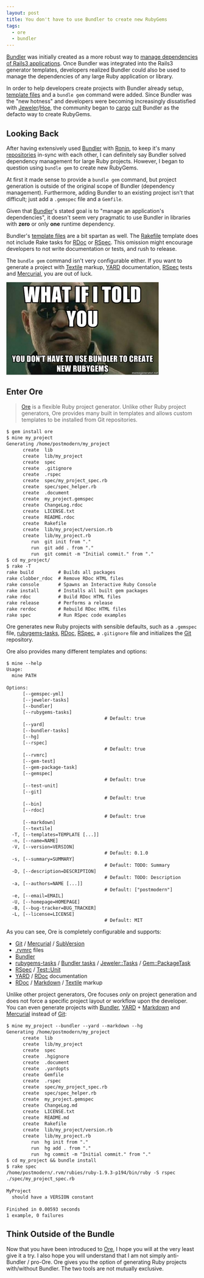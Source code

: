 ```yaml
---
layout: post
title: You don't have to use Bundler to create new RubyGems
tags:
  - ore
  - bundler
---
```


[Bundler] was initially created as a more robust way to [manage dependencies
of Rails3 applications][1]. Once Bundler was integrated
into the Rails3 generator templates, developers realized Bundler could also
be used to manage the dependencies of any large Ruby application or library.

In order to help developers create projects with Bundler already setup,
[template files][2] and a `bundle gem` command were added.
Since Bundler was the "new hotness" and developers were becoming increasingly
dissatisfied with [Jeweler]/[Hoe], the community began to
[cargo][3] [cult][4] Bundler as the defacto way to create RubyGems.

## Looking Back

After having extensively used [Bundler] with [Ronin][7], to keep it's many
[repositories][8] in-sync with each other, I can definitely say Bundler
solved dependency management for large Ruby projects.
However, I began to question using `bundle gem` to create new RubyGems.

At first it made sense to provide a `bundle gem` command, but project
generation is outside of the original scope of Bundler (dependency management).
Furthermore, adding Bundler to an existing project isn't that difficult;
just add a `.gemspec` file and a `Gemfile`.

Given that [Bundler]'s stated goal is to "manage an application's dependencies",
it doesn't seem very pragmatic to use Bundler in libraries with
**zero** or only **one** runtime dependency.

Bundler's [template files][2] are a bit spartan as well.
The [Rakefile][5] template does not include Rake tasks for [RDoc] or [RSpec].
This omission might encourage developers to not write documentation or tests,
and rush to release.

The `bundle gem` command isn't very configurable either. If you want to generate
a project with [Textile] markup, [YARD] documentation, [RSpec] tests and
[Mercurial][hg], you are out of luck.

<img class="span-18" src="/images/2012/05/20/you-dont-have-to-use-bundler-to-create-new-rubygems/morpheus.jpg" />

## Enter Ore

> [Ore] is a flexible Ruby project generator. Unlike other Ruby project
> generators, Ore provides many built in templates and allows custom templates
> to be installed from Git repositories.

    $ gem install ore
    $ mine my_project
    Generating /home/postmodern/my_project
          create  lib
          create  lib/my_project
          create  spec
          create  .gitignore
          create  .rspec
          create  spec/my_project_spec.rb
          create  spec/spec_helper.rb
          create  .document
          create  my_project.gemspec
          create  ChangeLog.rdoc
          create  LICENSE.txt
          create  README.rdoc
          create  Rakefile
          create  lib/my_project/version.rb
          create  lib/my_project.rb
             run  git init from "."
             run  git add . from "."
             run  git commit -m "Initial commit." from "."
    $ cd my_project/
    $ rake -T
    rake build         # Builds all packages
    rake clobber_rdoc  # Remove RDoc HTML files
    rake console       # Spawns an Interactive Ruby Console
    rake install       # Installs all built gem packages
    rake rdoc          # Build RDoc HTML files
    rake release       # Performs a release
    rake rerdoc        # Rebuild RDoc HTML files
    rake spec          # Run RSpec code examples

Ore generates new Ruby projects with sensible defaults, such as
a `.gemspec` file, [rubygems-tasks], [RDoc], [RSpec], a `.gitignore` file
and initializes the [Git][git] repository.

Ore also provides many different templates and options:

    $ mine --help
    Usage:
      mine PATH
    
    Options:
          [--gemspec-yml]               
          [--jeweler-tasks]             
          [--bundler]                   
          [--rubygems-tasks]            
                                        # Default: true
          [--yard]                      
          [--bundler-tasks]             
          [--hg]                        
          [--rspec]                     
                                        # Default: true
          [--rvmrc]                     
          [--gem-test]                  
          [--gem-package-task]          
          [--gemspec]                   
                                        # Default: true
          [--test-unit]                 
          [--git]                       
                                        # Default: true
          [--bin]                       
          [--rdoc]                      
                                        # Default: true
          [--markdown]                  
          [--textile]                   
      -T, [--templates=TEMPLATE [...]]  
      -n, [--name=NAME]                 
      -V, [--version=VERSION]           
                                        # Default: 0.1.0
      -s, [--summary=SUMMARY]           
                                        # Default: TODO: Summary
      -D, [--description=DESCRIPTION]   
                                        # Default: TODO: Description
      -a, [--authors=NAME [...]]        
                                        # Default: ["postmodern"]
      -e, [--email=EMAIL]               
      -U, [--homepage=HOMEPAGE]         
      -B, [--bug-tracker=BUG_TRACKER]   
      -L, [--license=LICENSE]           
                                        # Default: MIT

As you can see, Ore is completely configurable and supports:

* [Git][git] / [Mercurial][hg] / [SubVersion][svn]
* [.rvmrc] files
* [Bundler]
* [rubygems-tasks] / [Bundler tasks][bundler] / [Jeweler::Tasks][jeweler] /
  [Gem::PackageTask]
* [RSpec] / [Test::Unit]
* [YARD] / [RDoc] documentation
* [RDoc] / [Markdown] / [Textile] markup

Unlike other project generators, Ore focuses _only_ on project generation and
does not force a specific project layout or workflow upon the developer.
You can even generate projects with [Bundler], [YARD] + [Markdown] and
[Mercurial][hg] instead of [Git][git]:

    $ mine my_project --bundler --yard --markdown --hg
    Generating /home/postmodern/my_project
          create  lib
          create  lib/my_project
          create  spec
          create  .hgignore
          create  .document
          create  .yardopts
          create  Gemfile
          create  .rspec
          create  spec/my_project_spec.rb
          create  spec/spec_helper.rb
          create  my_project.gemspec
          create  ChangeLog.md
          create  LICENSE.txt
          create  README.md
          create  Rakefile
          create  lib/my_project/version.rb
          create  lib/my_project.rb
             run  hg init from "."
             run  hg add . from "."
             run  hg commit -m "Initial commit." from "."
    $ cd my_project && bundle install
    $ rake spec
    /home/postmodern/.rvm/rubies/ruby-1.9.3-p194/bin/ruby -S rspec ./spec/my_project_spec.rb
    
    MyProject
      should have a VERSION constant
    
    Finished in 0.00593 seconds
    1 example, 0 failures

## Think Outside of the Bundle

Now that you have been introduced to [Ore], I hope you will at the very least
give it a try. I also hope you will understand that I am not
simply anti-Bundler / pro-Ore. Ore gives you the option of generating Ruby
projects with/without Bundler. The two tools are not mutually exclusive.

[Bundler]: http://gembundler.org/
[Ore]: https://github.com/ruby-ore/ore#readme
[Hoe]: http://docs.seattlerb.org/hoe/

[git]: http://git-scm.com/
[hg]: http://mercurial.selenic.com/
[svn]: http://subversion.tigris.org/

[rubygems-tasks]: https://github.com/postmodern/rubygems-tasks#readme
[bundler]: http://gembundler.com/
[jeweler]: https://github.com/technicalpickles/jeweler#readme
[Gem::PackageTask]: http://rubygems.rubyforge.org/rubygems-update/Gem/PackageTask.html

[.rvmrc]: https://rvm.io/workflow/rvmrc/#project

[Rspec]: http://rspec.info/
[Test::Unit]: http://test-unit.rubyforge.org/

[YARD]: http://yardoc.org/
[RDoc]: http://rdoc.rubyforge.org/
[Markdown]: http://daringfireball.net/projects/markdown/
[Textile]: http://textile.sitemonks.com/

[1]: http://yehudakatz.com/2010/09/30/bundler-as-simple-as-what-you-did-before/
[2]: https://github.com/carlhuda/bundler/tree/master/lib/bundler/templates
[3]: http://railscasts.com/episodes/245-new-gem-with-bundler
[4]: https://github.com/radar/guides/blob/master/gem-development.md
[5]: https://github.com/carlhuda/bundler/blob/master/lib/bundler/templates/newgem/Rakefile.tt
[6]: https://github.com/carlhuda/bundler/blob/master/lib/bundler/templates/newgem/gitignore.tt
[7]: https://github.com/ronin-ruby/ronin/blob/master/Gemfile
[8]: https://github.com/ronin-ruby/
